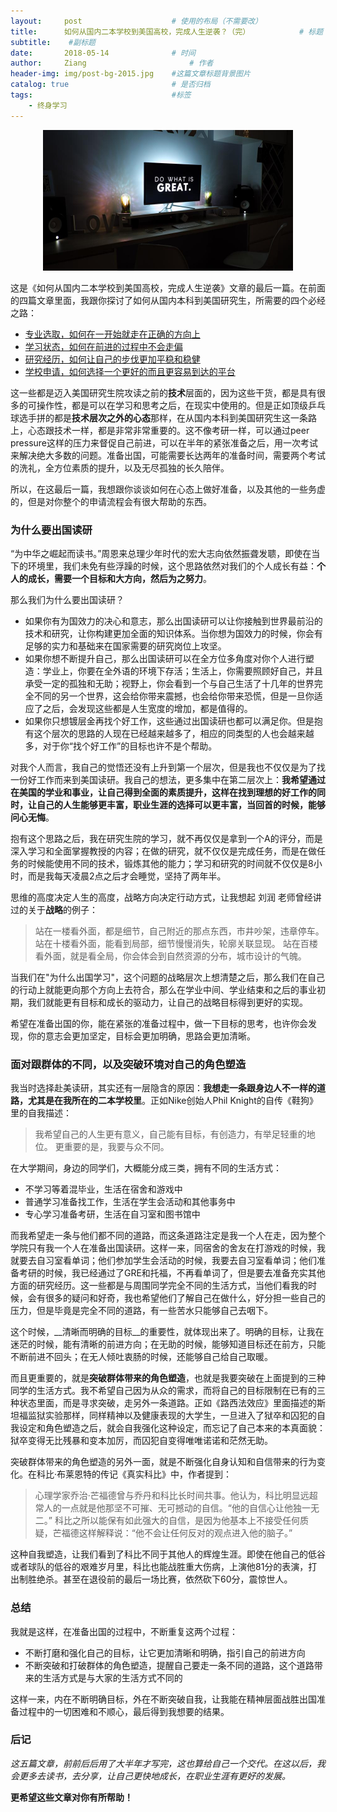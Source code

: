 ```yaml
---
layout:     post   				    # 使用的布局（不需要改）
title:      如何从国内二本学校到美国高校，完成人生逆袭？（完） 			# 标题 
subtitle:    #副标题
date:       2018-05-14 				# 时间
author:     Ziang 						# 作者
header-img: img/post-bg-2015.jpg 	#这篇文章标题背景图片
catalog: true 						# 是否归档
tags:								#标签
    - 终身学习
---
```



<p align="center">
    <img src="/img/如何从国内二本学校到美国高校，完成人生逆袭？（完）/1.jpg" alt="drawing" width="400"/>
</p>

这是《如何从国内二本学校到美国高校，完成人生逆袭》文章的最后一篇。在前面的四篇文章里面，我跟你探讨了如何从国内本科到美国研究生，所需要的四个必经之路：
- [专业选取，如何在一开始就走在正确的方向上](https://wang-ziang.github.io/2017/08/26/%E5%A6%82%E4%BD%95%E4%BB%8E%E5%9B%BD%E5%86%85%E4%BA%8C%E6%9C%AC%E5%AD%A6%E6%A0%A1%E5%88%B0%E7%BE%8E%E5%9B%BD%E9%AB%98%E6%A0%A1-%E5%AE%8C%E6%88%90%E4%BA%BA%E7%94%9F%E9%80%86%E8%A2%AD-1/)
- [学习状态，如何在前进的过程中不会走偏](https://wang-ziang.github.io/2017/08/27/%E5%A6%82%E4%BD%95%E4%BB%8E%E5%9B%BD%E5%86%85%E4%BA%8C%E6%9C%AC%E5%AD%A6%E6%A0%A1%E5%88%B0%E7%BE%8E%E5%9B%BD%E9%AB%98%E6%A0%A1-%E5%AE%8C%E6%88%90%E4%BA%BA%E7%94%9F%E9%80%86%E8%A2%AD-2/)
- [研究经历，如何让自己的步伐更加平稳和稳健](https://wang-ziang.github.io/2017/10/07/%E5%A6%82%E4%BD%95%E4%BB%8E%E5%9B%BD%E5%86%85%E4%BA%8C%E6%9C%AC%E5%AD%A6%E6%A0%A1%E5%88%B0%E7%BE%8E%E5%9B%BD%E9%AB%98%E6%A0%A1-%E5%AE%8C%E6%88%90%E4%BA%BA%E7%94%9F%E9%80%86%E8%A2%AD-3/)
- [学校申请，如何选择一个更好的而且更容易到达的平台](https://wang-ziang.github.io/2018/05/07/%E5%A6%82%E4%BD%95%E4%BB%8E%E5%9B%BD%E5%86%85%E4%BA%8C%E6%9C%AC%E5%AD%A6%E6%A0%A1%E5%88%B0%E7%BE%8E%E5%9B%BD%E9%AB%98%E6%A0%A1-%E5%AE%8C%E6%88%90%E4%BA%BA%E7%94%9F%E9%80%86%E8%A2%AD-4/)

这一些都是迈入美国研究生院攻读之前的**技术**层面的，因为这些干货，都是具有很多的可操作性，都是可以在学习和思考之后，在现实中使用的。但是正如顶级乒乓球选手拼的都是**技术层次之外的心态**那样，在从国内本科到美国研究生这一条路上，心态跟技术一样，都是非常非常重要的。这不像考研一样，可以通过peer pressure这样的压力来督促自己前进，可以在半年的紧张准备之后，用一次考试来解决绝大多数的问题。准备出国，可能需要长达两年的准备时间，需要两个考试的洗礼，全方位素质的提升，以及无尽孤独的长久陪伴。

所以，在这最后一篇，我想跟你谈谈如何在心态上做好准备，以及其他的一些务虚的，但是对你整个的申请流程会有很大帮助的东西。

### 为什么要出国读研
“为中华之崛起而读书。”周恩来总理少年时代的宏大志向依然振聋发聩，即使在当下的环境里，我们未免有些浮躁的时候，这个思路依然对我们的个人成长有益：__个人的成长，需要一个目标和大方向，然后为之努力__。

那么我们为什么要出国读研？

- 如果你有为国效力的决心和意志，那么出国读研可以让你接触到世界最前沿的技术和研究，让你构建更加全面的知识体系。当你想为国效力的时候，你会有足够的实力和基础来在国家需要的研究岗位上攻坚。
- 如果你想不断提升自己，那么出国读研可以在全方位多角度对你个人进行塑造：学业上，你要在全外语的环境下存活；生活上，你需要照顾好自己，并且承受一定的孤独和无助；视野上，你会看到一个与自己生活了十几年的世界完全不同的另一个世界，这会给你带来震撼，也会给你带来恐慌，但是一旦你适应了之后，会发现这些都是人生宽度的增加，都是值得的。
- 如果你只想镀层金再找个好工作，这些通过出国读研也都可以满足你。但是抱有这个层次的思路的人现在已经越来越多了，相应的同类型的人也会越来越多，对于你“找个好工作”的目标也许不是个帮助。

对我个人而言，我自己的觉悟还没有上升到第一个层次，但是我也不仅仅是为了找一份好工作而来到美国读研。我自己的想法，更多集中在第二层次上：__我希望通过在美国的学业和事业，让自己得到全面的素质提升，这样在找到理想的好工作的同时，让自己的人生能够更丰富，职业生涯的选择可以更丰富，当回首的时候，能够问心无悔__。

抱有这个思路之后，我在研究生院的学习，就不再仅仅是拿到一个A的评分，而是深入学习和全面掌握教授的内容；在做的研究，就不仅仅是完成任务，而是在做任务的时候能使用不同的技术，锻炼其他的能力；学习和研究的时间就不仅仅是8小时，而是我每天凌晨2点之后才会睡觉，坚持了两年半。

思维的高度决定人生的高度，战略方向决定行动方式，让我想起 刘润 老师曾经讲过的关于**战略**的例子：

> 站在一楼看外面，都是细节，自己附近的那点东西，市井吵架，违章停车。
站在十楼看外面，能看到局部，细节慢慢消失，轮廓关联显现。
站在百楼看外面，就是看全局，你会体会到自然资源的分布，城市设计的气魄。

当我们在"为什么出国学习"，这个问题的战略层次上想清楚之后，那么我们在自己的行动上就能更向那个方向上去符合，那么在学业中间、学业结束和之后的事业初期，我们就能更有目标和成长的驱动力，让自己的战略目标得到更好的实现。

希望在准备出国的你，能在紧张的准备过程中，做一下目标的思考，也许你会发现，你的意志会更加坚定，目标会更加明确，思路会更加清晰。

### 面对跟群体的不同，以及突破环境对自己的角色塑造

我当时选择赴美读研，其实还有一层隐含的原因：__我想走一条跟身边人不一样的道路，尤其是在我所在的二本学校里__。正如Nike创始人Phil Knight的自传《鞋狗》里的自我描述：

> 我希望自己的人生更有意义，自己能有目标，有创造力，有举足轻重的地位。
更重要的是，我要与众不同。

在大学期间，身边的同学们，大概能分成三类，拥有不同的生活方式：
- 不学习等着混毕业，生活在宿舍和游戏中
- 普通学习准备找工作，生活在学生会活动和其他事务中
- 专心学习准备考研，生活在自习室和图书馆中

而我希望走一条与他们都不同的道路，而这条道路注定是我一个人在走，因为整个学院只有我一个人在准备出国读研。这样一来，同宿舍的舍友在打游戏的时候，我就要去自习室看单词；他们参加学生会活动的时候，我要去自习室看单词；他们准备考研的时候，我已经通过了GRE和托福，不再看单词了，但是要去准备充实其他方面的研究经历。这一些都是与周围同学完全不同的生活方式，当他们看我的时候，会有很多的疑问和好奇，我也希望他们了解自己在做什么，好分担一些自己的压力，但是毕竟是完全不同的道路，有一些苦水只能够自己去咽下。

这个时候，__清晰而明确的目标__的重要性，就体现出来了。明确的目标，让我在迷茫的时候，能有清晰的前进方向；在无助的时候，能够知道目标还在前方，只能不断前进不回头；在无人倾吐衷肠的时候，还能够自己给自己取暖。

而且更重要的，就是**突破群体带来的角色塑造**，也就是我要突破在上面提到的三种同学的生活方式。我不希望自己因为从众的需求，而将自己的目标限制在已有的三种状态里面，而是寻求突破，走另外一条道路。正如《路西法效应》里面描述的斯坦福监狱实验那样，同样精神以及健康表现的大学生，一旦进入了狱卒和囚犯的自我设定和角色塑造之后，就会自我强化这种设定，而忘记了自己本来的本真面貌：狱卒变得无比残暴和变本加厉，而囚犯自变得唯唯诺诺和茫然无助。

突破群体带来的角色塑造的另外一面，就是不断强化自身认知和自信带来的行为变化。在科比·布莱恩特的传记《真实科比》中，作者提到：

> 心理学家乔治·芒福德曾与乔丹和科比长时间共事。他认为，科比明显远超常人的一点就是他那坚不可摧、无可撼动的自信。“他的自信心让他独一无二。”
科比之所以能保有如此强大的自信，是因为他基本上不接受任何质疑，芒福德这样解释说：“他不会让任何反对的观点进入他的脑子。”

这种自我塑造，让我们看到了科比不同于其他人的辉煌生涯。即使在他自己的低谷或者球队的低谷的艰难岁月里，科比也能战胜重大伤病，上演他81分的表演，打出制胜绝杀。甚至在退役前的最后一场比赛，依然砍下60分，震惊世人。

### 总结

我就是这样，在准备出国的过程中，不断重复这两个过程：
- 不断打磨和强化自己的目标，让它更加清晰和明确，指引自己的前进方向
- 不断突破和打破群体的角色塑造，提醒自己要走一条不同的道路，这个道路带来的生活方式是与大家的生活方式不同的

这样一来，内在不断明确目标，外在不断突破自我，让我能在精神层面战胜出国准备过程中的一切困难和不顺心，最后得到我想要的结果。

### 后记

_这五篇文章，前前后后用了大半年才写完，这也算给自己一个交代。在这以后，我会更多去读书，去分享，让自己更快地成长，在职业生涯有更好的发展。_

__更希望这些文章对你有所帮助！__


